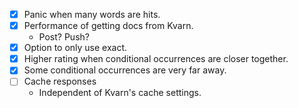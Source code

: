 -   [x] Panic when many words are hits.
-   [x] Performance of getting docs from Kvarn.
    -   Post? Push?
-   [x] Option to only use exact.
-   [x] Higher rating when conditional occurrences are closer together.
-   [x] Some conditional occurrences are very far away.
-   [ ] Cache responses
    -   Independent of Kvarn's cache settings.
